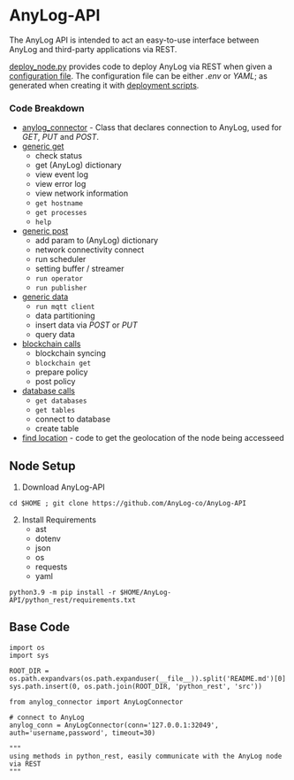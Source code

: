 # AnyLog-API
The AnyLog API is intended to act an easy-to-use interface between AnyLog and third-party applications via REST.

[deploy_node.py](deployments/python_rest/deploy_node.py) provides code to deploy AnyLog via REST when given a [configuration file](configurations/). 
The configuration file can be either _.env_ or _YAML_; as generated when creating it with [deployment scripts](https://github.com/AnyLog-co/deployments/tree/master/deployment_scripts). 


### Code Breakdown
* [anylog_connector](python_rest/srcanylog_connector.py) - Class that declares connection to AnyLog, used for
_GET_, _PUT_ and _POST_.
* [generic get](python_rest/srcgeneric_get_calls.py)
  * check status
  * get (AnyLog) dictionary
  * view event log 
  * view error log 
  * view network information
  * `get hostname` 
  * `get processes`
  * `help`
* [generic post](python_rest/srcgeneric_post_calls.py)
  * add param to (AnyLog) dictionary 
  * network connectivity connect
  * run scheduler 
  * setting buffer / streamer 
  * `run operator` 
  * `run publisher`
* [generic data](python_rest/srcgeneric_data_calls.py)
  * `run mqtt client`
  * data partitioning
  * insert data via _POST_ or _PUT_
  * query data 
* [blockchain calls](python_rest/srcblockchain_calls.py)
  * blockchain syncing
  * `blockchain get`
  * prepare policy
  * post policy 
* [database calls](python_rest/srcdatabase_calls.py)
  * `get databases`
  * `get tables`
  * connect to database 
  * create table
* [find location](python_rest/srcfind_location.py) - code to get the geolocation of the node being accesseed 



## Node Setup
1. Download AnyLog-API
```shell
cd $HOME ; git clone https://github.com/AnyLog-co/AnyLog-API
```

2. Install Requirements
   * ast 
   * dotenv 
   * json 
   * os 
   * requests 
   * yaml
```shelll
python3.9 -m pip install -r $HOME/AnyLog-API/python_rest/requirements.txt
 ```


## Base Code
```python3
import os
import sys

ROOT_DIR = os.path.expandvars(os.path.expanduser(__file__)).split('README.md')[0]
sys.path.insert(0, os.path.join(ROOT_DIR, 'python_rest', 'src'))

from anylog_connector import AnyLogConnector

# connect to AnyLog 
anylog_conn = AnyLogConnector(conn='127.0.0.1:32049', auth='username,password', timeout=30)

"""
using methods in python_rest, easily communicate with the AnyLog node via REST 
"""
```
